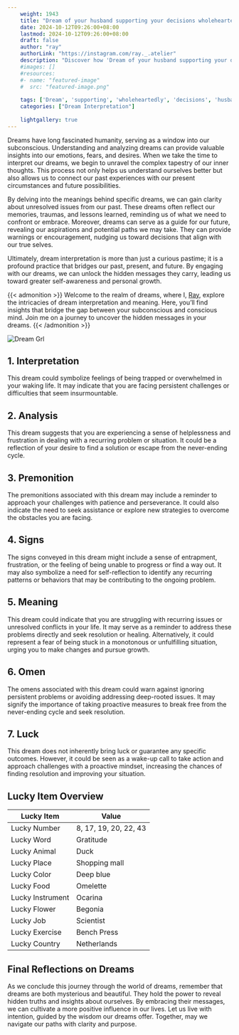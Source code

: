 ```yaml
---
    weight: 1943
    title: "Dream of your husband supporting your decisions wholeheartedly."  # Assuming 'title' column exists
    date: 2024-10-12T09:26:00+08:00
    lastmod: 2024-10-12T09:26:00+08:00
    draft: false
    author: "ray"
    authorLink: "https://instagram.com/ray._.atelier"
    description: "Discover how 'Dream of your husband supporting your decisions wholeheartedly.' can interpret your future and uncover its significant meanings in your life."
    #images: []
    #resources:
    #- name: "featured-image"
    #  src: "featured-image.png"
    
    tags: ['Dream', 'supporting', 'wholeheartedly', 'decisions', 'husband']
    categories: ["Dream Interpretation"]
    
    lightgallery: true
---
```

    
Dreams have long fascinated humanity, serving as a window into our subconscious. Understanding and analyzing dreams can provide valuable insights into our emotions, fears, and desires. When we take the time to interpret our dreams, we begin to unravel the complex tapestry of our inner thoughts. This process not only helps us understand ourselves better but also allows us to connect our past experiences with our present circumstances and future possibilities.

By delving into the meanings behind specific dreams, we can gain clarity about unresolved issues from our past. These dreams often reflect our memories, traumas, and lessons learned, reminding us of what we need to confront or embrace. Moreover, dreams can serve as a guide for our future, revealing our aspirations and potential paths we may take. They can provide warnings or encouragement, nudging us toward decisions that align with our true selves.

Ultimately, dream interpretation is more than just a curious pastime; it is a profound practice that bridges our past, present, and future. By engaging with our dreams, we can unlock the hidden messages they carry, leading us toward greater self-awareness and personal growth.

{{< admonition >}}
Welcome to the realm of dreams, where I, [Ray](https://instagram.com/ray._.atelier), explore the intricacies of dream interpretation and meaning. Here, you’ll find insights that bridge the gap between your subconscious and conscious mind. Join me on a journey to uncover the hidden messages in your dreams.
{{< /admonition >}}

![Dream Grl](https://cdn.pixabay.com/photo/2017/11/02/03/35/gothic-2910057_1280.jpg "Dream Grl")

## 1. Interpretation
 This dream could symbolize feelings of being trapped or overwhelmed in your waking life. It may indicate that you are facing persistent challenges or difficulties that seem insurmountable.

## 2. Analysis
 This dream suggests that you are experiencing a sense of helplessness and frustration in dealing with a recurring problem or situation. It could be a reflection of your desire to find a solution or escape from the never-ending cycle.

## 3. Premonition
 The premonitions associated with this dream may include a reminder to approach your challenges with patience and perseverance. It could also indicate the need to seek assistance or explore new strategies to overcome the obstacles you are facing.

## 4. Signs
 The signs conveyed in this dream might include a sense of entrapment, frustration, or the feeling of being unable to progress or find a way out. It may also symbolize a need for self-reflection to identify any recurring patterns or behaviors that may be contributing to the ongoing problem.

## 5. Meaning
 This dream could indicate that you are struggling with recurring issues or unresolved conflicts in your life. It may serve as a reminder to address these problems directly and seek resolution or healing. Alternatively, it could represent a fear of being stuck in a monotonous or unfulfilling situation, urging you to make changes and pursue growth.

## 6. Omen
 The omens associated with this dream could warn against ignoring persistent problems or avoiding addressing deep-rooted issues. It may signify the importance of taking proactive measures to break free from the never-ending cycle and seek resolution.

## 7. Luck
 This dream does not inherently bring luck or guarantee any specific outcomes. However, it could be seen as a wake-up call to take action and approach challenges with a proactive mindset, increasing the chances of finding resolution and improving your situation.

## Lucky Item Overview
| Lucky Item          | Value              |
|---------------|--------------------|
| Lucky Number        | 8, 17, 19, 20, 22, 43  |
| Lucky Word          | Gratitude |
| Lucky Animal        | Duck |
| Lucky Place         | Shopping mall     |
| Lucky Color         | Deep blue     |
| Lucky Food          | Omelette      |
| Lucky Instrument    | Ocarina |
| Lucky Flower        | Begonia    |
| Lucky Job           | Scientist       |
| Lucky Exercise      | Bench Press  |
| Lucky Country       | Netherlands    |


##  Final Reflections on Dreams

As we conclude this journey through the world of dreams, remember that dreams are both mysterious and beautiful. They hold the power to reveal hidden truths and insights about ourselves. By embracing their messages, we can cultivate a more positive influence in our lives. Let us live with intention, guided by the wisdom our dreams offer. Together, may we navigate our paths with clarity and purpose.
